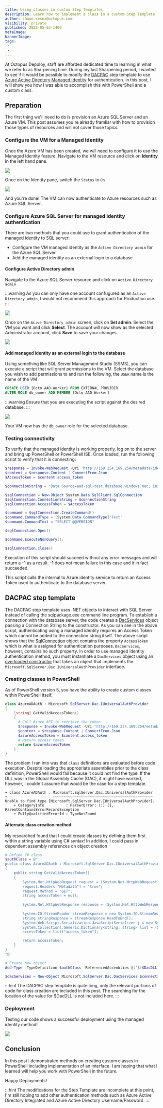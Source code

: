 ```yaml
---
title: Using classes in custom Step Templates
description: Learn how to implement a class in a custom Step Template
author: shawn.sesna@octopus.com
visibility: private
published: 2022-05-03-1400
metaImage: 
bannerImage: 
tags:
 - 
 - 
---
```


At Octopus Depoloy, staff are afforded dedicated time to learning in what we refer to as Sharpening time.  During my last Sharpening period, I wanted to see if it would be possible to modify the [DACPAC](https://library.octopus.com/step-templates/e4a60d6f-036f-425d-a3f7-793034fc0f49/actiontemplate-sql-deploy-dacpac-from-package-parameter) step template to use [Azure Active Directory Managed Identity](https://docs.microsoft.com/en-us/azure/active-directory/managed-identities-azure-resources/overview) for authentication.  In this post, I will show you how I was able to accomplish this with PowerShell and a custom class.

## Preparation
The first thing we'll need to do is provision an Azure SQL Server and an Azure VM.  This post assumes you're already framliar with how to provision those types of resources and will not cover those topics.

### Configure the VM for a Managed Identity
Once the Azure VM has been created, we will need to configure it to use the Managed Identity feature.  Navigate to the VM resource and click on **Identity** in the left hand pane.

![](azure-vm-identity.png)

Once on the Identity pane, switch the `Status` to `On`

![](azure-vm-managed-identity.png)

And you're done!  The VM can now authenticate to Azure resources such as Azure SQL Server.

### Configure Azure SQL Server for managed identity authentication
There are two methods that you could use to grant authentication of the managed identity to SQL server:
- Configure the VM managed identity as the `Active Directory admin` for the Azure SQL Server
- Add the managed identity as an external login to a database

#### Configure Active Directory admin
Navigate to the Azure SQL Server resource and click on `Active Directory admin`

:::warning
As you can only have one account confugured as an `Active Directory admin`, I would not recommend this approach for Production use.
:::

![](azure-sql-aad-admin.png)

Once on the `Acive Directory admin` screen, click on **Set admin**.  Select the VM you want and click **Select**.  The account will now show as the selected Administrator account, click **Save** to save your changes.

![](azure-sql-select-admin.png)

#### Add managed identity as an external login to the database
Using something like SQL Server Management Studio (SSMS), you can execute a script that will grant permissions to the VM.  Select the database you wish to add permissions to and run the following, the `USER` name is the name of the VM

``` sql
CREATE USER [Octo-AAD-Worker] FROM EXTERNAL PROVIDER
ALTER ROLE db_owner ADD MEMBER [Octo-AAD-Worker]
```

:::warning
Ensure that you are executing the script against the desired database.
:::

![](azure-sql-user-script.png)

Your VM now has the `db_owner` role for the selected database.

### Testing connectivity
To verify that the managed identity is working properly, log on to the server and bring up PowerShell or PowerShell ISE.  Once loaded, run the following script to verify that it is connecting:

``` PowerShell
$response = Invoke-WebRequest -Uri 'http://169.254.169.254/metadata/identity/oauth2/token?api-version=2018-02-01&resource=https%3A%2F%2Fdatabase.windows.net%2F' -Method GET -Headers @{Metadata="true"}
$content = $response.Content | ConvertFrom-Json
$AccessToken = $content.access_token

$connectionString = "Data Source=aad-sql-test.database.windows.net; Initial Catalog=TestDB2;"

$sqlConnection = New-Object System.Data.SqlClient.SqlConnection
$sqlConnection.ConnectionString = $connectionString
$sqlConnection.AccessToken = $AccessToken

$command = $sqlConnection.CreateCommand()
$command.CommandType = [System.Data.CommandType]'Text'
$command.CommandText = "SELECT @@VERSION"

$sqlConnection.Open()

$command.ExecuteNonQuery();

$sqlConnection.Close()
```
Execution of this script should succeed without any error messages and will return a -1 as a result.  -1 does not mean failure in this case and it in fact succeeded.

This script calls the internal to Azure identity service to return an Access Token used to authenticate to the database server.

## DACPAC step template
The DACPAC step template uses .NET objects to interact with SQL Server instead of calling the sqlpackage.exe command line program.  To establish a connection with the database server, the code creates a [DacServices](https://docs.microsoft.com/en-us/dotnet/api/microsoft.sqlserver.dac.dacservices?view=sql-dacfx-150) object passing a Connection String to the constructor.  As you can see in the above script, authenticating using a managed identity requires an Access Token which cannot be added to the connection string itself.  The above script shows that the [SqlConnection](https://docs.microsoft.com/en-us/dotnet/api/system.data.sqlclient.sqlconnection?view=dotnet-plat-ext-5.0) object contains the property `AccessToken` which is what is assigned for authentication purposes.  `DacServices`, however, contains no such property.  In order to use managed identity authentication method, you must instantiate a `DacServices` object using an [overloaded constructor](https://docs.microsoft.com/en-us/dotnet/api/microsoft.sqlserver.dac.dacservices.-ctor?view=sql-dacfx-150#Microsoft_SqlServer_Dac_DacServices__ctor_System_String_Microsoft_SqlServer_Dac_IUniversalAuthProvider_) that takes an object that implements the `Microsoft.SqlServer.Dac.IUniversalAuthProvider` interface.

### Creating classes in PowerShell
As of PowerShell version 5, you have the ability to create custom classes within PowerShell itself.

```PowerShell
class AzureADAuth : Microsoft.SqlServer.Dac.IUniversalAuthProvider
{
	[string] GetValidAccessToken()
    {
      # Call Azure API to retrieve the token
      $response = Invoke-WebRequest -Uri 'http://169.254.169.254/metadata/identity/oauth2/token?api-version=2018-02-01&resource=https%3A%2F%2Fdatabase.windows.net%2F' -Method GET -Headers @{Metadata="true"} -UseBasicParsing
      $content = $response.Content | ConvertFrom-Json
      $azureAccessToken = $content.access_token
      # Return access token
      return $azureAccessToken
    }
}
```

The problem I ran into was that `class` definitions are evaluated before code execution.  Despite loading the appropriate assemblies prior to the class definition, PowerShell would fail because it could not find the type.  If the DLL was in the Global Assembly Cache (GAC), it might have worked, however, I couldn't assume that would be the case for a step template.

```
+ class AzureADAuth : Microsoft.SqlServer.Dac.IUniversalAuthProvider
+                     ~~~~~~~~~~~~~~~~~~~~~~~~~~~~~~~~~~~~~~~~~~~~~~
Unable to find type [Microsoft.SqlServer.Dac.IUniversalAuthProvider].
    + CategoryInfo          : ParserError: (:) [], ParentContainsErrorRecordException
    + FullyQualifiedErrorId : TypeNotFound
```

#### Alternate class creation method
My researched found that I could create classes by defining them first within a string variable using C# syntax!  In addition, I could pass in dependent assembly references on object creation

``` Powershell
# Define C# class
$authClass = @"
public class AzureADAuth : Microsoft.SqlServer.Dac.IUniversalAuthProvider
{
	public string GetValidAccessToken()
    {
    	System.Net.HttpWebRequest request = (System.Net.HttpWebRequest)System.Net.WebRequest.Create("http://169.254.169.254/metadata/identity/oauth2/token?api-version=2018-02-01&resource=https://database.windows.net/");
		request.Headers["Metadata"] = "true";
		request.Method = "GET";
		string accessToken = null;
        
        System.Net.HttpWebResponse response = (System.Net.HttpWebResponse)request.GetResponse();
        
        System.IO.StreamReader streamResponse = new System.IO.StreamReader(response.GetResponseStream());
        string stringResponse = streamResponse.ReadToEnd();
        System.Web.Script.Serialization.JavaScriptSerializer j = new System.Web.Script.Serialization.JavaScriptSerializer();
        System.Collections.Generic.Dictionary<string, string> list = (System.Collections.Generic.Dictionary<string, string>) j.Deserialize(stringResponse, typeof(System.Collections.Generic.Dictionary<string, string>));
        accessToken = list["access_token"];

		return accessToken;
    }
}
"@

# Create new object
Add-Type -TypeDefinition $authClass -ReferencedAssemblies @("$($DacDLL.FullName)", "System.Net", "System.Web.Extensions", "System.Collections")

$dacServices = New-Object Microsoft.SqlServer.Dac.DacServices $connectionString, $azureAuth
```

:::hint
The DACPAC step template is quite long, only the relevant portions of code for class creation are included in this post.  The searching for the location of the value for $DacDLL is not included here.
:::

### Deployment
Testing our code shows a successful deployment using the managed identity method!

![](octopus-deployment.png)

## Conclusion
In this post I demonstrated methods on creating custom classes in PowerShell including implementation of an interface.  I am hoping that what I learned will help you work with PowerShell in the future.

Happy Deployments!

:::hint
The modifications for the Step Template are incomplete at this point, I'm still hoping to add other authentication methods such as Azure Active Directory Integrated and Azure Active Directory Username/Password.
:::

